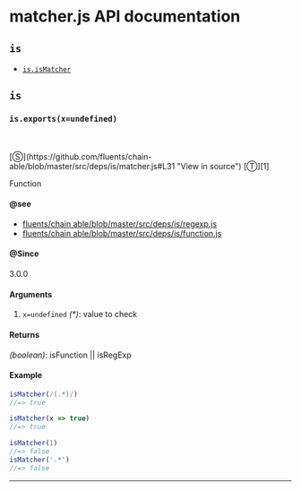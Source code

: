 # matcher.js API documentation

<!-- div class="toc-container" -->

<!-- div -->

## `is`
* <a href="#is-prototype-isMatcher"  data-meta="exports x undefined"  data-call="exports x undefined"  data-category="Methods"  data-description="Function"  data-name="isMatcher"  data-member="is"  data-see="href https github com fluents chain able blob master src deps is regexp js label fluents chain able blob master src deps is regexp js href https github com fluents chain able blob master src deps is function js label fluents chain able blob master src deps is function js"  data-all="meta exports x undefined call exports x undefined category Methods description Function name isMatcher member is see href https github com fluents chain able blob master src deps is regexp js label fluents chain able blob master src deps is regexp js href https github com fluents chain able blob master src deps is function js label fluents chain able blob master src deps is function js notes todos klassProps" >`is.isMatcher`</a>

<!-- /div -->

<!-- /div -->

<!-- div class="doc-container" -->

<!-- div -->

## `is`

<!-- div -->

<h3 id="is-prototype-isMatcher" data-member="is" data-category="Methods" data-name="isMatcher"><code>is.exports(x=undefined)</code></h3>
<br>
<br>
[&#x24C8;](https://github.com/fluents/chain-able/blob/master/src/deps/is/matcher.js#L31 "View in source") [&#x24C9;][1]

Function


#### @see 

* <a href="https://github.com/fluents/chain-able/blob/master/src/deps/is/regexp.js" >fluents/chain able/blob/master/src/deps/is/regexp.js</a>
* <a href="https://github.com/fluents/chain-able/blob/master/src/deps/is/function.js" >fluents/chain able/blob/master/src/deps/is/function.js</a>

#### @Since
3.0.0

#### Arguments
1. `x=undefined` *(&#42;)*: value to check

#### Returns
*(boolean)*: isFunction || isRegExp

#### Example
```js
isMatcher(/(.*)/)
//=> true

isMatcher(x => true)
//=> true

isMatcher(1)
//=> false
isMatcher('.*')
//=> false

```
---

<!-- /div -->

<!-- /div -->

<!-- /div -->

 [1]: #is "Jump back to the TOC."
